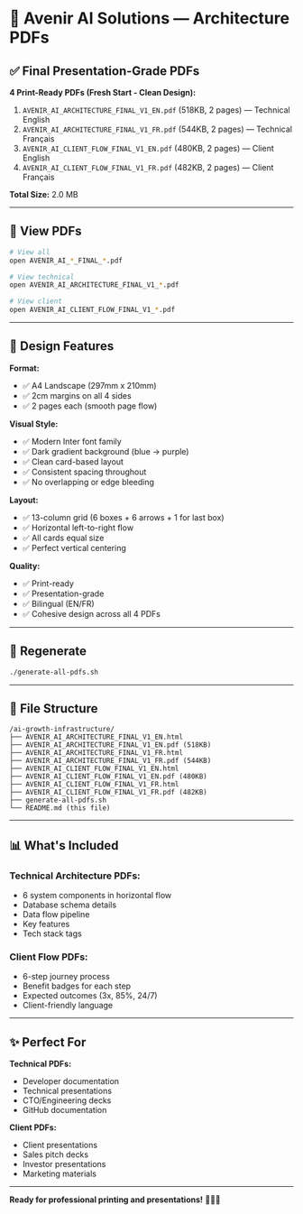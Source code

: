 # 🎯 Avenir AI Solutions — Architecture PDFs

## ✅ Final Presentation-Grade PDFs

**4 Print-Ready PDFs (Fresh Start - Clean Design):**

1. `AVENIR_AI_ARCHITECTURE_FINAL_V1_EN.pdf` (518KB, 2 pages) — Technical English
2. `AVENIR_AI_ARCHITECTURE_FINAL_V1_FR.pdf` (544KB, 2 pages) — Technical Français
3. `AVENIR_AI_CLIENT_FLOW_FINAL_V1_EN.pdf` (480KB, 2 pages) — Client English
4. `AVENIR_AI_CLIENT_FLOW_FINAL_V1_FR.pdf` (482KB, 2 pages) — Client Français

**Total Size:** 2.0 MB

---

## 🚀 View PDFs

```bash
# View all
open AVENIR_AI_*_FINAL_*.pdf

# View technical
open AVENIR_AI_ARCHITECTURE_FINAL_V1_*.pdf

# View client
open AVENIR_AI_CLIENT_FLOW_FINAL_V1_*.pdf
```

---

## 🎨 Design Features

**Format:**
- ✅ A4 Landscape (297mm x 210mm)
- ✅ 2cm margins on all 4 sides
- ✅ 2 pages each (smooth page flow)

**Visual Style:**
- ✅ Modern Inter font family
- ✅ Dark gradient background (blue → purple)
- ✅ Clean card-based layout
- ✅ Consistent spacing throughout
- ✅ No overlapping or edge bleeding

**Layout:**
- ✅ 13-column grid (6 boxes + 6 arrows + 1 for last box)
- ✅ Horizontal left-to-right flow
- ✅ All cards equal size
- ✅ Perfect vertical centering

**Quality:**
- ✅ Print-ready
- ✅ Presentation-grade
- ✅ Bilingual (EN/FR)
- ✅ Cohesive design across all 4 PDFs

---

## 🔄 Regenerate

```bash
./generate-all-pdfs.sh
```

---

## 📁 File Structure

```
/ai-growth-infrastructure/
├── AVENIR_AI_ARCHITECTURE_FINAL_V1_EN.html
├── AVENIR_AI_ARCHITECTURE_FINAL_V1_EN.pdf (518KB)
├── AVENIR_AI_ARCHITECTURE_FINAL_V1_FR.html
├── AVENIR_AI_ARCHITECTURE_FINAL_V1_FR.pdf (544KB)
├── AVENIR_AI_CLIENT_FLOW_FINAL_V1_EN.html
├── AVENIR_AI_CLIENT_FLOW_FINAL_V1_EN.pdf (480KB)
├── AVENIR_AI_CLIENT_FLOW_FINAL_V1_FR.html
├── AVENIR_AI_CLIENT_FLOW_FINAL_V1_FR.pdf (482KB)
├── generate-all-pdfs.sh
└── README.md (this file)
```

---

## 📊 What's Included

### **Technical Architecture PDFs:**
- 6 system components in horizontal flow
- Database schema details
- Data flow pipeline
- Key features
- Tech stack tags

### **Client Flow PDFs:**
- 6-step journey process
- Benefit badges for each step
- Expected outcomes (3x, 85%, 24/7)
- Client-friendly language

---

## ✨ Perfect For

**Technical PDFs:**
- Developer documentation
- Technical presentations
- CTO/Engineering decks
- GitHub documentation

**Client PDFs:**
- Client presentations
- Sales pitch decks
- Investor presentations
- Marketing materials

---

**Ready for professional printing and presentations!** 🎨📄✨


